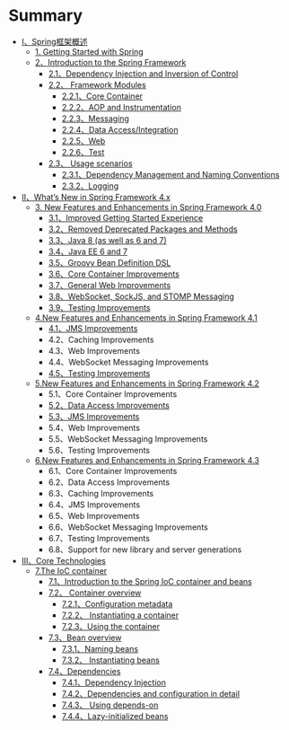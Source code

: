 # Summary

* [Ⅰ、Spring框架概述](README.md)
  * [1.  Getting Started with Spring](11-cong-spring-kai-shi.md)
  * [2、Introduction to the Spring Framework](2.md)
    * [2.1、Dependency Injection and Inversion of Control](2/21.md)
    * [2.2、 Framework Modules](2/22-framework-modules.md)
      * [2.2.1、Core Container](2/22-framework-modules/221core-container.md)
      * [2.2.2、AOP and Instrumentation](2/22-framework-modules/222aop-and-instrumentation.md)
      * [2.2.3、Messaging](2/22-framework-modules/223messaging.md)
      * [2.2.4、Data Access/Integration](2/22-framework-modules/224data-accessintegration.md)
      * [2.2.5、Web](2/22-framework-modules/225web.md)
      * [2.2.6、Test](2/22-framework-modules/226test.md)
    * [2.3、 Usage scenarios](2/23-usage-scenarios.md)
      * [2.3.1、Dependency Management and Naming Conventions](2/23-usage-scenarios/231dependency-management-and-naming-conventions.md)
      * [2.3.2、Logging](2/23-usage-scenarios/232logging.md)
* [Ⅱ、What’s New in Spring Framework 4.x](whats-new-in-spring-framework-4x.md)
  * [3. New Features and Enhancements in Spring Framework 4.0](whats-new-in-spring-framework-4x/3new-features-and-enhancements-in-spring-framework-40.md)
    * [3.1、Improved Getting Started Experience](whats-new-in-spring-framework-4x/3new-features-and-enhancements-in-spring-framework-40/31improved-getting-started-experience.md)
    * [3.2、Removed Deprecated Packages and Methods](whats-new-in-spring-framework-4x/3new-features-and-enhancements-in-spring-framework-40/32removed-deprecated-packages-and-methods.md)
    * [3.3、Java 8 \(as well as 6 and 7\)](whats-new-in-spring-framework-4x/3new-features-and-enhancements-in-spring-framework-40/33java-8-as-well-as-6-and-7.md)
    * [3.4、Java EE 6 and 7](whats-new-in-spring-framework-4x/3new-features-and-enhancements-in-spring-framework-40/34java-ee-6-and-7.md)
    * [3.5、Groovy Bean Definition DSL](whats-new-in-spring-framework-4x/3new-features-and-enhancements-in-spring-framework-40/35groovy-bean-definition-dsl.md)
    * [3.6、Core Container Improvements](whats-new-in-spring-framework-4x/3new-features-and-enhancements-in-spring-framework-40/36core-container-improvements.md)
    * [3.7、General Web Improvements](whats-new-in-spring-framework-4x/3new-features-and-enhancements-in-spring-framework-40/37general-web-improvements.md)
    * [3.8、WebSocket, SockJS, and STOMP Messaging](whats-new-in-spring-framework-4x/3new-features-and-enhancements-in-spring-framework-40/38websocket-sockjs-and-stomp-messaging.md)
    * [3.9、Testing Improvements](whats-new-in-spring-framework-4x/3new-features-and-enhancements-in-spring-framework-40/39testing-improvements.md)
  * [4.New Features and Enhancements in Spring Framework 4.1](whats-new-in-spring-framework-4x/4new-features-and-enhancements-in-spring-framework-41.md)
    * [4.1、JMS Improvements](whats-new-in-spring-framework-4x/4new-features-and-enhancements-in-spring-framework-41/41jms-improvements.md)
    * 4.2、Caching Improvements
    * 4.3、Web Improvements
    * 4.4、WebSocket Messaging Improvements
    * [4.5、Testing Improvements](whats-new-in-spring-framework-4x/4new-features-and-enhancements-in-spring-framework-41/45testing-improvements.md)
  * [5.New Features and Enhancements in Spring Framework 4.2](whats-new-in-spring-framework-4x/5qq.md)
    * 5.1、Core Container Improvements
    * [5.2、Data Access Improvements](whats-new-in-spring-framework-4x/5qq/52data-access-improvements.md)
    * [5.3、JMS Improvements](whats-new-in-spring-framework-4x/5qq/53jms-improvements.md)
    * 5.4、Web Improvements
    * 5.5、WebSocket Messaging Improvements
    * 5.6、Testing Improvements
  * [6.New Features and Enhancements in Spring Framework 4.3](whats-new-in-spring-framework-4x/6new-features-and-enhancements-in-spring-framework-43.md)
    * 6.1、Core Container Improvements
    * 6.2、Data Access Improvements
    * 6.3、Caching Improvements
    * 6.4、JMS Improvements
    * 6.5、Web Improvements
    * 6.6、WebSocket Messaging Improvements
    * 6.7、Testing Improvements
    * 6.8、Support for new library and server generations
* [Ⅲ、Core Technologies](core-technologies.md)
  * [7.The IoC container](7the-ioc-container.md)
    * [7.1、Introduction to the Spring IoC container and beans](7the-ioc-container/71introduction-to-the-spring-ioc-container-and-beans.md)
    * [7.2、 Container overview](7the-ioc-container/72-container-overview.md)
      * [7.2.1、Configuration metadata](7the-ioc-container/72-container-overview/721configuration-metadata.md)
      * [7.2.2、 Instantiating a container](7the-ioc-container/72-container-overview/722-instantiating-a-container.md)
      * [7.2.3、Using the container](7the-ioc-container/72-container-overview/723using-the-container.md)
    * [7.3、Bean overview](7the-ioc-container/73bean-overview.md)
      * [7.3.1、Naming beans](7the-ioc-container/73bean-overview/731naming-beans.md)
      * [7.3.2、 Instantiating beans](7the-ioc-container/73bean-overview/732-instantiating-beans.md)
    * [7.4、Dependencies](7the-ioc-container/74dependencies.md)
      * [7.4.1、Dependency Injection](7the-ioc-container/74dependencies/741dependency-injection.md)
      * [7.4.2、Dependencies and configuration in detail](7the-ioc-container/74dependencies/742dependencies-and-configuration-in-detail.md)
      * [7.4.3、 Using depends-on](7the-ioc-container/74dependencies/743-using-depends-on.md)
      * [7.4.4、Lazy-initialized beans](7the-ioc-container/74dependencies/744lazy-initialized-beans.md)

